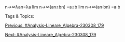 n→∞λan=λa
lim
n→∞(an±bn) =a±b
lim
n→∞(an·bn) =a·b

   Tags & Topics:
   

[Previous: #Analysis-Lineare_Algebra-230308_179](Analysis-Lineare_Algebra-230308_179.md)

[Next: #Analysis-Lineare_Algebra-230308_179](Analysis-Lineare_Algebra-230308_179.md)